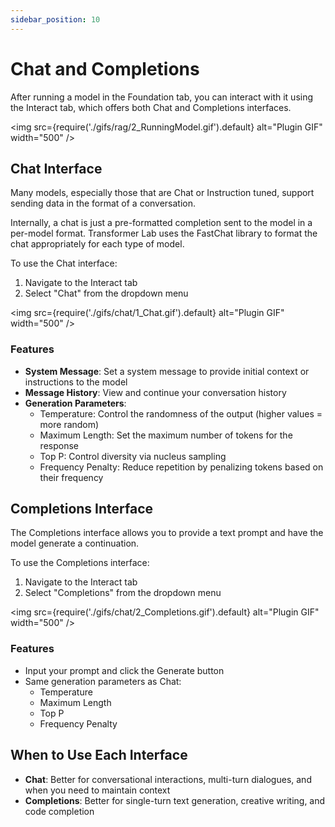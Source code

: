 ```yaml
---
sidebar_position: 10
---
```

# Chat and Completions

After running a model in the Foundation tab, you can interact with it using the Interact tab, which offers both Chat and Completions interfaces.

<img src={require('./gifs/rag/2_RunningModel.gif').default} alt="Plugin GIF" width="500" />


## Chat Interface

Many models, especially those that are Chat or Instruction tuned, support sending data in the format of a conversation.

Internally, a chat is just a pre-formatted completion sent to the model in a per-model format. Transformer Lab uses the FastChat library to format the chat appropriately for each type of model.

To use the Chat interface:

1. Navigate to the Interact tab
2. Select "Chat" from the dropdown menu

<img src={require('./gifs/chat/1_Chat.gif').default} alt="Plugin GIF" width="500" />

### Features

- **System Message**: Set a system message to provide initial context or instructions to the model
- **Message History**: View and continue your conversation history
- **Generation Parameters**:
  - Temperature: Control the randomness of the output (higher values = more random)
  - Maximum Length: Set the maximum number of tokens for the response
  - Top P: Control diversity via nucleus sampling
  - Frequency Penalty: Reduce repetition by penalizing tokens based on their frequency

## Completions Interface

The Completions interface allows you to provide a text prompt and have the model generate a continuation.

To use the Completions interface:

1. Navigate to the Interact tab
2. Select "Completions" from the dropdown menu

<img src={require('./gifs/chat/2_Completions.gif').default} alt="Plugin GIF" width="500" />

### Features

- Input your prompt and click the Generate button
- Same generation parameters as Chat:
  - Temperature
  - Maximum Length
  - Top P
  - Frequency Penalty

## When to Use Each Interface

- **Chat**: Better for conversational interactions, multi-turn dialogues, and when you need to maintain context
- **Completions**: Better for single-turn text generation, creative writing, and code completion